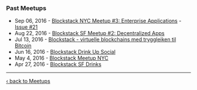 ### Past Meetups
* Sep 06, 2016 - [Blockstack NYC Meetup #3: Enterprise Applications](http://www.meetup.com/Blockstack-NYC/events/233377415/) - [Issue #21](https://github.com/blockstack/community/issues/21)
* Aug 22, 2016 - [Blockstack SF Meetup #2: Decentralized Apps](http://www.meetup.com/Blockstack-SF/events/233144900/)
* Jul 13, 2016 - [Blockstack - virtuelle blockchains med tryggleiken til Bitcoin](http://www.meetup.com/dectechoslo/events/232276736/)
* Jun 16, 2016 - [Blockstack Drink Up Social](http://www.meetup.com/Blockstack-NYC/events/231699366/)
* May 4, 2016 - [Blockstack Meetup NYC](http://www.meetup.com/Blockstack-NYC/events/230401990/)
* Apr 27, 2016 - [Blockstack SF Drinks](http://www.meetup.com/Blockstack-SF/events/230643540/)

***

[‹ back to Meetups](meetups.md)
